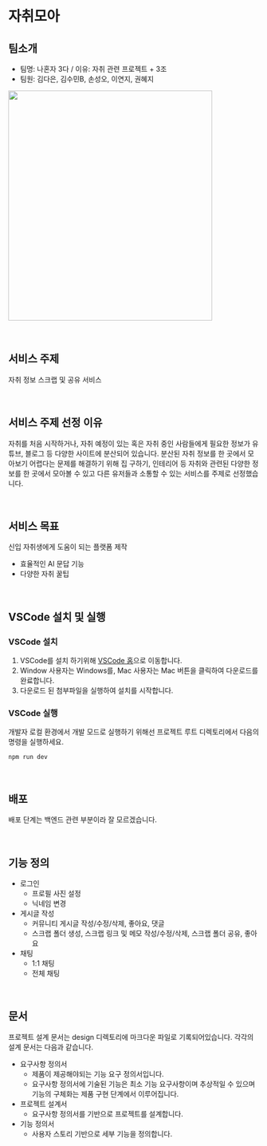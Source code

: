# 자취모아

## 팀소개

- 팀명: 나혼자 3다 / 이유: 자취 관련 프로젝트 + 3조
- 팀원: 김다은, 김수민B, 손성오, 이연지, 권혜지

<img src="https://github.com/ssumanlife/onboarding/assets/92978022/f5e61b3f-4b2c-46f6-847e-63e00694c9cd" width="409" height="461"/>

&nbsp;

## 서비스 주제

자취 정보 스크랩 및 공유 서비스

&nbsp;

## 서비스 주제 선정 이유

자취를 처음 시작하거나, 자취 예정이 있는 혹은 자취 중인 사람들에게 필요한 정보가 유튜브, 블로그 등 다양한 사이트에 분산되어 있습니다. 분산된 자취 정보를 한 곳에서 모아보기 어렵다는 문제를 해결하기 위해 집 구하기, 인테리어 등 자취와 관련된 다양한 정보를 한 곳에서 모아볼 수 있고 다른 유저들과 소통할 수 있는 서비스를 주제로 선정했습니다.

&nbsp;

## 서비스 목표

신입 자취생에게 도움이 되는 플랫폼 제작

- 효율적인 AI 문답 기능
- 다양한 자취 꿀팁

&nbsp;

## VSCode 설치 및 실행

### VSCode 설치

1. VSCode를 설치 하기위해 [VSCode 홈](https://code.visualstudio.com/ "vscode link")으로 이동합니다.
2. Window 사용자는 Windows를, Mac 사용자는 Mac 버튼을 클릭하여 다운로드를 완료합니다.
3. 다운로드 된 첨부파일을 실행하여 설치를 시작합니다.

### VSCode 실행

개발자 로컬 환경에서 개발 모드로 실행하기 위해선 프로젝트 루트 디렉토리에서 다음의 명령을 실행하세요.

```
npm run dev
```

&nbsp;

## 배포

배포 단계는 백엔드 관련 부분이라 잘 모르겠습니다.

&nbsp;

## 기능 정의

- 로그인
  - 프로필 사진 설정
  - 닉네임 변경
- 게시글 작성
  - 커뮤니티 게시글 작성/수정/삭제, 좋아요, 댓글
  - 스크랩 폴더 생성, 스크랩 링크 및 메모 작성/수정/삭제, 스크랩 폴더 공유, 좋아요
- 채팅
  - 1:1 채팅
  - 전체 채팅

&nbsp;

## 문서

프로젝트 설계 문서는 design 디렉토리에 마크다운 파일로 기록되어있습니다. 각각의 설계 문서는 다음과 같습니다.

- 요구사항 정의서
  - 제품이 제공해야되는 기능 요구 정의서입니다.
  - 요구사항 정의서에 기술된 기능은 최소 기능 요구사항이며 추상적일 수 있으며 기능의 구체화는 제품 구현 단계에서 이루어집니다.
- 프로젝트 설계서
  - 요구사항 정의서를 기반으로 프로젝트를 설계합니다.
- 기능 정의서
  - 사용자 스토리 기반으로 세부 기능을 정의합니다.
